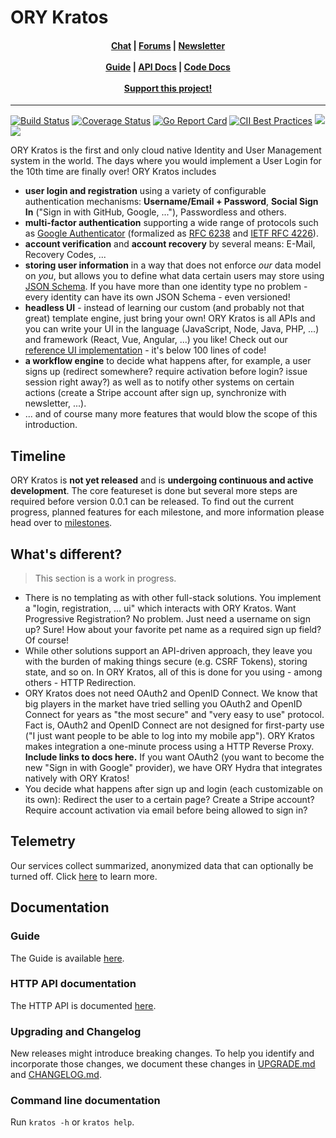 # ORY Kratos


<h4 align="center">
    <a href="https://discord.gg/PAMQWkr">Chat</a> |
    <a href="https://community.ory.am/">Forums</a> |
    <a href="http://eepurl.com/di390P">Newsletter</a><br/><br/>
    <a href="https://www.ory.sh/docs/next/kratos/">Guide</a> |
    <a href="https://www.ory.sh/docs/next/kratos/sdk/api">API Docs</a> |
    <a href="https://godoc.org/github.com/ory/kratos">Code Docs</a><br/><br/>
    <a href="https://opencollective.com/ory">Support this project!</a>
</h4>

---

<p align="left">
    <a href="https://circleci.com/gh/ory/kratos/tree/master"><img src="https://circleci.com/gh/ory/hydra/tree/master.svg?style=shield" alt="Build Status"></a>
    <a href="https://coveralls.io/github/ory/kratos?branch=master"> <img src="https://coveralls.io/repos/ory/hydra/badge.svg?branch=master&service=github" alt="Coverage Status"></a>
    <a href="https://goreportcard.com/report/github.com/ory/kratos"><img src="https://goreportcard.com/badge/github.com/ory/hydra" alt="Go Report Card"></a>
    <a href="https://bestpractices.coreinfrastructure.org/projects/364"><img src="https://bestpractices.coreinfrastructure.org/projects/364/badge" alt="CII Best Practices"></a>
    <a href="#backers" alt="sponsors on Open Collective"><img src="https://opencollective.com/ory/backers/badge.svg" /></a> <a href="#sponsors" alt="Sponsors on Open Collective"><img src="https://opencollective.com/ory/sponsors/badge.svg" /></a>
</p>

ORY Kratos is the first and only cloud native Identity and User Management system in the world. The days where you would implement a User Login for the 10th time are finally over! ORY Kratos includes

- **user login and registration** using a variety of configurable authentication mechanisms: **Username/Email + Password**, **Social Sign In** ("Sign in with GitHub, Google, ..."), Passwordless and others.
- **multi-factor authentication** supporting a wide range of protocols such as [Google Authenticator](https://en.wikipedia.org/wiki/Google_Authenticator) (formalized as [RFC 6238](https://tools.ietf.org/html/rfc6238) and [IETF RFC 4226](https://tools.ietf.org/html/rfc4226)).
- **account verification** and **account recovery** by several means: E-Mail, Recovery Codes, ...
- **storing user information** in a way that does not enforce *our* data model on *you*, but allows you to define what data certain users may store using [JSON Schema](https://json-schema.org/). If you have more than one identity type no problem - every identity can have its own JSON Schema - even versioned!
- **headless UI** - instead of learning our custom (and probably not that great) template engine, just bring your own! ORY Kratos is all APIs and you can write your UI in the language (JavaScript, Node, Java, PHP, ...) and framework (React, Vue, Angular, ...) you like! Check out our [reference UI implementation](https://github.com/ory/kratos-selfservice-ui-node) - it's below 100 lines of code!
- **a workflow engine** to decide what happens after, for example, a user signs up (redirect somewhere? require activation before login? issue session right away?) as well as to notify other systems on certain actions (create a Stripe account after sign up, synchronize with newsletter, ...).
- ... and of course many more features that would blow the scope of this introduction.

## Timeline

ORY Kratos is **not yet released** and is **undergoing continuous and active development**. The core featureset is done but several more steps are required before version 0.0.1 can be released. To find out the current progress, planned features for each milestone, and more information please head over to [milestones](https://github.com/ory/kratos/milestones).

## What's different?

> This section is a work in progress.

- There is no templating as with other full-stack solutions. You implement a "login, registration, ... ui" which interacts with ORY Kratos. Want Progressive Registration? No problem. Just need a username on sign up? Sure! How about your favorite pet name as a required sign up field? Of course!
- While other solutions support an API-driven approach, they leave you with the burden of making things secure (e.g. CSRF Tokens), storing state, and so on. In ORY Kratos, all of this is done for you using - among others - HTTP Redirection.
- ORY Kratos does not need OAuth2 and OpenID Connect. We know that big players in the market have tried selling you OAuth2 and OpenID Connect for years as "the most secure" and "very easy to use" protocol. Fact is, OAuth2 and OpenID Connect are not designed for first-party use ("I just want people to be able to log into my mobile app"). ORY Kratos makes integration a one-minute process using a HTTP Reverse Proxy. **Include links to docs here.** If you want OAuth2 (you want to become the new "Sign in with Google" provider), we have ORY Hydra that integrates natively with ORY Kratos!
- You decide what happens after sign up and login (each customizable on its own): Redirect the user to a certain page? Create a Stripe account? Require account activation via email before being allowed to sign in?

## Telemetry

Our services collect summarized, anonymized data that can optionally be turned off. Click
[here](https://www.ory.sh/docs/next/ecosystem/sqa) to learn more.

## Documentation

### Guide

The Guide is available [here](https://www.ory.sh/docs/next/kratos).

### HTTP API documentation

The HTTP API is documented [here](https://www.ory.sh/docs/next/kratos/sdk/api).

### Upgrading and Changelog

New releases might introduce breaking changes. To help you identify and incorporate those changes, we document these
changes in [UPGRADE.md](./UPGRADE.md) and [CHANGELOG.md](./CHANGELOG.md).

### Command line documentation

Run `kratos -h` or `kratos help`.

